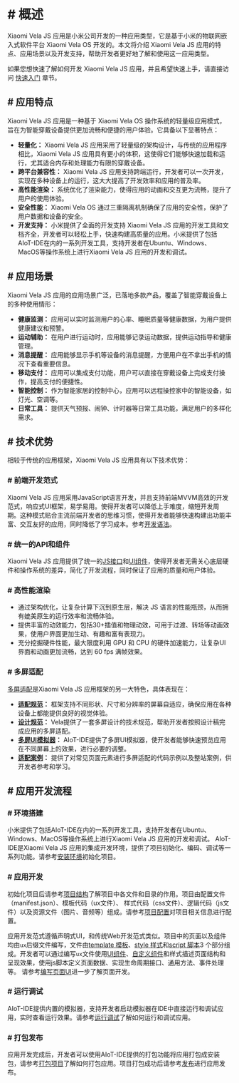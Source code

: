 <!-- 源地址: https://iot.mi.com/vela/quickapp/zh/guide/ -->

# # 概述

Xiaomi Vela JS 应用是小米公司开发的一种应用类型，它是基于小米的物联网嵌入式软件平台 Xiaomi Vela OS 开发的。本文将介绍 Xiaomi Vela JS 应用的特点、应用场景以及开发支持，帮助开发者更好地了解和使用这一应用类型。

如果您想快速了解如何开发 Xiaomi Vela JS 应用，并且希望快速上手，请直接访问 [快速入门](</vela/quickapp/zh/guide/start.html>) 章节。

## # 应用特点

Xiaomi Vela JS 应用是一种基于 Xiaomi Vela OS 操作系统的轻量级应用模式，旨在为智能穿戴设备提供更加流畅和便捷的用户体验。它具备以下显著特点：

  * **轻量化：** Xiaomi Vela JS 应用采用了轻量级的架构设计，与传统的应用程序相比，Xiaomi Vela JS 应用具有更小的体积，这使得它们能够快速加载和运行，尤其适合内存和处理能力有限的穿戴设备。
  * **跨平台兼容性：** Xiaomi Vela JS 应用支持跨端运行，开发者可以一次开发，实现在多种设备上的运行，这大大提高了开发效率和应用的普及率。
  * **高性能渲染：** 系统优化了渲染能力，使得应用的动画和交互更为流畅，提升了用户的使用体验。
  * **安全性能：** Xiaomi Vela OS 通过三重隔离机制确保了应用的安全性，保护了用户数据和设备的安全。
  * **开发支持：** 小米提供了全面的开发支持 Xiaomi Vela JS 应用的开发工具和文档齐全，开发者可以轻松上手，快速构建高质量的应用。小米提供了包括AIoT-IDE在内的一系列开发工具，支持开发者在Ubuntu、Windows、MacOS等操作系统上进行Xiaomi Vela JS 应用的开发和调试。

## # 应用场景

Xiaomi Vela JS 应用的应用场景广泛，已落地多款产品，覆盖了智能穿戴设备上的多种使用情形：

  * **健康监测：** 应用可以实时监测用户的心率、睡眠质量等健康数据，为用户提供健康建议和预警。
  * **运动辅助：** 在用户进行运动时，应用能够记录运动数据，提供运动指导和健康管理。
  * **消息提醒：** 应用能够显示手机等设备的消息提醒，方便用户在不拿出手机的情况下查看重要信息。
  * **移动支付：** 应用可以集成支付功能，用户可以直接在穿戴设备上完成支付操作，提高支付的便捷性。
  * **智能控制：** 作为智能家居的控制中心，应用可以远程操控家中的智能设备，如灯光、空调等。
  * **日常工具：** 提供天气预报、闹钟、计时器等日常工具功能，满足用户的多样化需求。

## # 技术优势

相较于传统的应用框架，Xiaomi Vela JS 应用具有以下技术优势：

### # 前端开发范式

Xiaomi Vela JS 应用采用JavaScript语言开发，并且支持前端MVVM高效的开发范式，响应式UI框架，易学易用。使得开发者可以降低上手难度，缩短开发周期。这种模式贴合主流前端开发者的思维习惯，使得开发者能够快速构建出功能丰富、交互友好的应用，同时降低了学习成本。参考[开发语法](</vela/quickapp/zh/guide/framework/>)。

### # 统一的API和组件

Xiaomi Vela JS 应用提供了统一的[JS接口](</vela/quickapp/zh/features/>)和[UI组件](</vela/quickapp/zh/components/>)，使得开发者无需关心底层硬件和操作系统的差异，简化了开发流程，同时保证了应用的质量和用户体验。

### # 高性能渲染

  * 通过架构优化，让复杂计算下沉到原生层，解决 JS 语言的性能瓶颈，从而拥有媲美原生的运行效率和流畅体验。
  * 提供丰富的动效能力，包括30+插值和物理动效，可用于过渡、转场等动画效果，使用户界面更加生动、有趣和富有表现力。
  * 充分挖掘硬件性能，最大限度利用 GPU 和 CPU 的硬件加速能力，让复杂UI 界面和动画更加流畅，达到 60 fps 满帧效果。

### # 多屏适配

[多屏适配](</vela/quickapp/zh/guide/multi-screens/>)是Xiaomi Vela JS 应用框架的另一大特色，具体表现在：

  * **[适配规范](</vela/quickapp/zh/guide/multi-screens/specs.html>)：** 框架支持不同形状、尺寸和分辨率的屏幕自适应，确保应用在各种设备上都能提供良好的视觉体验。
  * **[设计规范](</vela/quickapp/zh/guide/design/multi-screens.html>)：** Vela提供了一套多屏设计的技术规范，帮助开发者按照设计稿完成应用的多屏适配。
  * **[多屏UI模拟器](</vela/quickapp/zh/guide/multi-screens/simulator.html>)：** AIoT-IDE提供了多屏UI模拟器，使开发者能够快速预览应用在不同屏幕上的效果，进行必要的调整。
  * **[适配案例](</vela/quickapp/zh/guide/multi-screens/samples.html>)：** 提供了对常见页面元素进行多屏适配的代码示例以及整站案例，供开发者参考和学习。

## # 应用开发流程

### # 环境搭建

小米提供了包括AIoT-IDE在内的一系列开发工具，支持开发者在Ubuntu、Windows、MacOS等操作系统上进行Xiaomi Vela JS 应用的开发和调试。 AIoT-IDE是Xiaomi Vela JS 应用的集成开发环境，提供了项目初始化、编码、调试等一系列功能。请参考[安装环境](</vela/quickapp/zh/guide/start/use-ide.html>)初始化项目。

### # 应用开发

初始化项目后请参考[项目结构](</vela/quickapp/zh/guide/start/project-overview.html>)了解项目中各文件和目录的作用。项目由配置文件（manifest.json）、模板代码（ux文件）、 样式代码（css文件）、逻辑代码（js文件）以及资源文件（图片、音频等）组成。请参考[项目配置](</vela/quickapp/zh/guide/framework/manifest.html>)对项目相关信息进行配置。

应用开发范式遵循声明式UI，和传统Web开发范式类似。项目中的页面以及组件均由`ux`后缀文件编写，文件由[template 模板](</vela/quickapp/zh/guide/framework/template/>)、[style 样式](</vela/quickapp/zh/guide/framework/style/>)和[script 脚本](</vela/quickapp/zh/guide/framework/script/>)3 个部分组成。开发者可以通过编写`ux`文件使用[UI组件](</vela/quickapp/zh/components/>)、[自定义组件](</vela/quickapp/zh/guide/framework/template/component.html>)和样式描述页面结构和呈现效果，使用js脚本定义页面数据、实现生命周期接口、通用方法、事件处理等。 请参考[编写页面UI](</vela/quickapp/zh/guide/start/user-interface.html>)进一步了解页面开发。

### # 运行调试

AIoT-IDE提供内置的模拟器，支持开发者启动模拟器在IDE中直接运行和调试应用，实时查看运行效果。请参考[运行调试](</vela/quickapp/zh/guide/start/use-ide.html#_5-运行项目.html>)了解如何运行和调试应用。

### # 打包发布

应用开发完成后，开发者可以使用AIoT-IDE提供的打包功能将应用打包成安装包，请参考[打包项目](</vela/quickapp/zh/guide/start/use-ide.html#_7-打包项目.html>)了解如何打包应用。项目打包成功后请参考[发布](</vela/quickapp/zh/guide/publish/>)进行应用发布。
